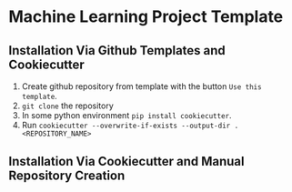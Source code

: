 # Machine Learning Project Template

## Installation Via Github Templates and Cookiecutter

1. Create github repository from template with the button `Use this template`.
1. `git clone` the repository
1. In some python environment `pip install cookiecutter`.
1. Run `cookiecutter --overwrite-if-exists --output-dir . <REPOSITORY_NAME>`

## Installation Via Cookiecutter and Manual Repository Creation
